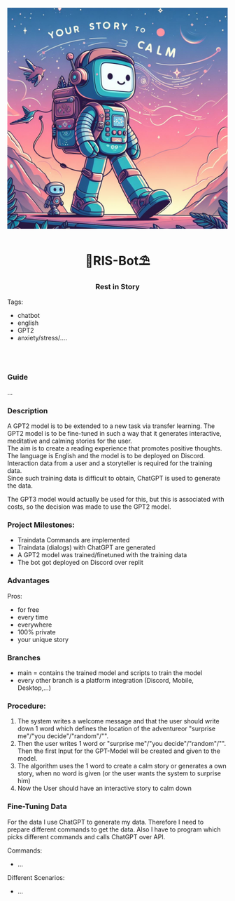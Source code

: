 <img src="logo.jpeg"></img>

<h1 style="text-align:center">🌊RIS-Bot⛱️</h1>

<h3 style="text-align:center">Rest in Story</h3>

<!--Your interactive story companion for serene moments-->
<!--Experience pure calmness-->
<!--The bot you wish was your therapist🏖️-->



Tags: 
- chatbot
- english
- GPT2
- anxiety/stress/....

<br><br>

### Guide

...



### Description

A GPT2 model is to be extended to a new task via transfer learning. The GPT2 model is to be fine-tuned in such a way that it generates interactive, meditative and calming stories for the user.<br>
The aim is to create a reading experience that promotes positive thoughts.<br>
The language is English and the model is to be deployed on Discord.<br>
Interaction data from a user and a storyteller is required for the training data.<br>
Since such training data is difficult to obtain, ChatGPT is used to generate the data.<br>

The GPT3 model would actually be used for this, but this is associated with costs, so the decision was made to use the GPT2 model.




### Project Milestones:
- Traindata Commands are implemented
- Traindata (dialogs) with ChatGPT are generated
- A GPT2 model was trained/finetuned with the training data
- The bot got deployed on Discord over replit



### Advantages

Pros:

- for free
- every time
- everywhere 
- 100% private 
- your unique story



### Branches

- main = contains the trained model and scripts to train the model
- every other branch is a platform integration (Discord, Mobile, Desktop,...)



### Procedure:

<!--

First message from "User" -> will be given from the system:
Tell me an interactive story to calm me down. It should be mindful with lots of details and meditative. Breathing exercises and visualizations should also be incorporated into the story.-->

1. The system writes a welcome message and that the user should write down 1 word which defines the location of the adventureor "surprise me"/"you decide"/"random"/"".
2. Then the user writes 1 word or "surprise me"/"you decide"/"random"/"". Then the first Input for the GPT-Model will be created and given to the model.
3. The algorithm uses the 1 word to create a calm story or generates a own story, when no word is given (or the user wants the system to surprise him)
4. Now the User should have an interactive story to calm down



### Fine-Tuning Data

For the data I use ChatGPT to generate my data. Therefore I need to prepare different commands to get the data. Also I have to program which picks different commands and calls ChatGPT over API.



Commands:

- ...



Different Scenarios:

- ...
